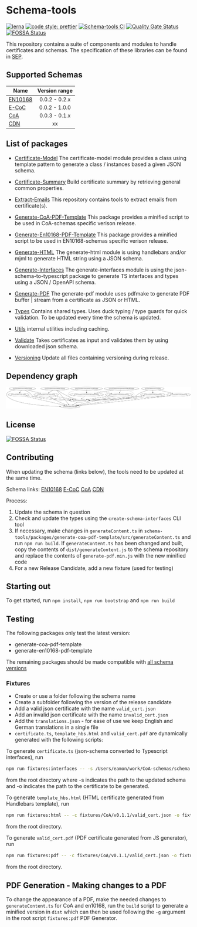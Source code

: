 # Schema-tools

[![lerna](https://img.shields.io/badge/maintained%20with-lerna-cc00ff.svg)](https://lerna.js.org/)
[![code style: prettier](https://img.shields.io/badge/code_style-prettier-ff69b4.svg?style=flat-square)](https://github.com/prettier/prettier)
[![Schema-tools CI](https://github.com/s1seven/schema-tools/actions/workflows/node.yml/badge.svg)](https://github.com/s1seven/schema-tools/actions/workflows/node.yml)
[![Quality Gate Status](https://sonarcloud.io/api/project_badges/measure?project=s1seven%3Aschema-tools&metric=alert_status&token=0a4150e61b1839bce6a382c9ca31f087ac30435a)](https://sonarcloud.io/dashboard?id=s1seven%3Aschema-tools)
[![FOSSA Status](https://app.fossa.com/api/projects/git%2Bgithub.com%2Fs1seven%2Fschema-tools.svg?type=shield)](https://app.fossa.com/projects/git%2Bgithub.com%2Fs1seven%2Fschema-tools?ref=badge_shield)

This repository contains a suite of components and modules to handle certificates and schemas.
The specification of these libraries can be found in [SEP](https://s1seven.github.io/SEP/schemas/).

## Supported Schemas

| Name                                                               | Version range |
| ------------------------------------------------------------------ | :-----------: |
| [EN10168](https://github.com/thematerials-network/EN10168-schemas) | 0.0.2 - 0.2.x |
| [E-CoC](https://github.com/thematerials-network/E-CoC-schemas)     | 0.0.2 - 1.0.0 |
| [CoA](https://github.com/thematerials-network/CoA-schemas)         | 0.0.3 - 0.1.x |
| [CDN](https://github.com/thematerials-network/CDN-schemas)         |      xx       |

## List of packages

- [Certificate-Model](https://github.com/s1seven/schema-tools/tree/master/packages/certificate-model#readme)
  The certificate-model module provides a class using template pattern to generate a class / instances based a given JSON schema.

- [Certificate-Summary](https://github.com/s1seven/schema-tools/blob/main/packages/certificate-summary/README.md)
  Build certificate summary by retrieving general common properties.

- [Extract-Emails](https://github.com/s1seven/schema-tools/tree/master/packages/extract-emails#readme)
  This repository contains tools to extract emails from certificate(s).

- [Generate-CoA-PDF-Template](https://github.com/s1seven/schema-tools/blob/main/packages/generate-coa-pdf-template/README.md)
  This package provides a minified script to be used in CoA-schemas specific verison release.

- [Generate-En10168-PDF-Template](https://github.com/s1seven/schema-tools/blob/main/packages/generate-en10168-pdf-template/README.md)
  This package provides a minified script to be used in EN10168-schemas specific verison release.

- [Generate-HTML](https://github.com/s1seven/schema-tools/tree/master/packages/generate-html#readme)
  The generate-html module is using handlebars and/or mjml to generate HTML string using a JSON schema.

- [Generate-Interfaces](https://github.com/s1seven/schema-tools/tree/master/packages/generate-interfaces#readme)
  The generate-interfaces module is using the json-schema-to-typescript package to generate TS interfaces and types using a JSON / OpenAPI schema.

- [Generate-PDF](https://github.com/s1seven/schema-tools/tree/master/packages/generate-pdf#readme)
  The generate-pdf module uses pdfmake to generate PDF buffer | stream from a certificate as JSON or HTML.

- [Types](https://github.com/s1seven/schema-tools/tree/master/packages/types#readme)
  Contains shared types. Uses duck typing / type guards for quick validation. To be updated every time the schema is updated.

- [Utils](https://github.com/s1seven/schema-tools/tree/master/packages/utils#readme)
  internal utilities including caching.

- [Validate](https://github.com/s1seven/schema-tools/tree/master/packages/validate#readme)
  Takes certificates as input and validates them by using downloaded json schema.

- [Versioning](https://github.com/s1seven/schema-tools/blob/main/packages/versioning/README.md)
  Update all files containing versioning during release.

## Dependency graph

![dependency graph](./graph.png)

## License

[![FOSSA Status](https://app.fossa.com/api/projects/git%2Bgithub.com%2Fs1seven%2Fschema-tools.svg?type=large)](https://app.fossa.com/projects/git%2Bgithub.com%2Fs1seven%2Fschema-tools?ref=badge_large)

## Contributing

When updating the schema (links below), the tools need to be updated at the same time.

Schema links:
[EN10168](https://github.com/thematerials-network/EN10168-schemas)
[E-CoC](https://github.com/thematerials-network/E-CoC-schemas)
[CoA](https://github.com/thematerials-network/CoA-schemas)
[CDN](https://github.com/thematerials-network/CDN-schemas)

Process:

1. Update the schema in question
2. Check and update the types using the `create-schema-interfaces` CLI tool
3. If necessary, make changes in `generateContent.ts` in `schema-tools/packages/generate-coa-pdf-template/src/generateContent.ts` and run `npm run build`.
   If `generateContent.ts` has been changed and built, copy the contents of `dist/generateContent.js` to the schema repository and replace the contents of `generate-pdf.min.js` with the new minified code
4. For a new Release Candidate, add a new fixture (used for testing)

## Starting out

To get started, run `npm install`, `npm run bootstrap` and `npm run build`

## Testing

The following packages only test the latest version:

- generate-coa-pdf-template
- generate-en10168-pdf-template

The remaining packages should be made compatible with [all schema versions](#supported-schemas)

### Fixtures

- Create or use a folder following the schema name
- Create a subfolder following the version of the release candidate
- Add a valid json certificate with the name `valid_cert.json`
- Add an invalid json certificate with the name `invalid_cert.json`
- Add the `translations.json` - for ease of use we keep English and German translations in a single file
- `certificate.ts`, `template_hbs.html` and `valid_cert.pdf` are dynamically generated with the following scripts:

To generate `certificate.ts` (json-schema converted to Typescript interfaces), run

```sh
npm run fixtures:interfaces -- -s /Users/eamon/work/CoA-schemas/schema.json -o fixtures/CoA/v0.1.1/certificate.ts
```

from the root directory where -s indicates the path to the updated schema and -o indicates the path to the certificate to be generated.

To generate `template_hbs.html` (HTML certificate generated from Handlebars template), run

```sh
npm run fixtures:html -- -c fixtures/CoA/v0.1.1/valid_cert.json -o fixtures/CoA/v0.1.1/template_hbs.html -t fixtures/CoA/v0.1.1/translations.json -T /Users/eamon/work/CoA-schemas/template.hbs
```

from the root directory.

To generate `valid_cert.pdf` (PDF certificate generated from JS generator), run

```sh
npm run fixtures:pdf -- -c fixtures/CoA/v0.1.1/valid_cert.json -o fixtures/CoA/v0.1.1/valid_cert.pdf -t fixtures/CoA/v0.1.1/translations.json -g /Users/eamon/work/CoA-schemas/generate-pdf.min.js -s /Users/eamon/work/CoA-schemas/generate-pdf.styles.json
```

from the root directory.

## PDF Generation - Making changes to a PDF

To change the appearance of a PDF, make the needed changes to `generateContent.ts` for CoA and en10168, run the `build` script to generate a minified version in `dist` which can then be used following the `-g` argument in the root script `fixtures:pdf` PDF Generator.
